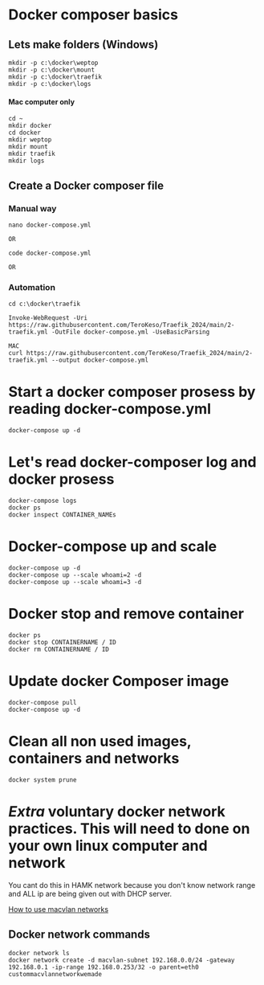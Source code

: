 
# Docker composer basics

## Lets make folders (Windows)

    mkdir -p c:\docker\weptop
    mkdir -p c:\docker\mount
    mkdir -p c:\docker\traefik
    mkdir -p c:\docker\logs

#### Mac computer only

    cd ~
    mkdir docker
    cd docker 
    mkdir weptop
    mkdir mount
    mkdir traefik
    mkdir logs
    

## Create a Docker composer file

### Manual way
    nano docker-compose.yml

    OR

    code docker-compose.yml

    OR
### Automation
    cd c:\docker\traefik

    Invoke-WebRequest -Uri https://raw.githubusercontent.com/TeroKeso/Traefik_2024/main/2-traefik.yml -OutFile docker-compose.yml -UseBasicParsing
    
    MAC
    curl https://raw.githubusercontent.com/TeroKeso/Traefik_2024/main/2-traefik.yml --output docker-compose.yml
    


# Start a docker composer prosess by reading docker-compose.yml

    docker-compose up -d

# Let's read docker-composer log and docker prosess 
  
    docker-compose logs
    docker ps
    docker inspect CONTAINER_NAMEs

# Docker-compose up and scale

    docker-compose up -d
    docker-compose up --scale whoami=2 -d
    docker-compose up --scale whoami=3 -d
 
 # Docker stop and remove container

    docker ps 
    docker stop CONTAINERNAME / ID
    docker rm CONTAINERNAME / ID


# Update docker Composer image

    docker-compose pull
    docker-compose up -d

# Clean all non used images, containers and networks
  
    docker system prune 
   

# *Extra* voluntary docker network practices. This will need to done on your own linux computer and network

You cant do this in HAMK network because you don't know network range and ALL ip are being given out with DHCP server. 

[How to use macvlan networks](https://docs.docker.com/network/macvlan/)

## Docker network commands

    docker network ls
    docker network create -d macvlan-subnet 192.168.0.0/24 -gateway 192.168.0.1 -ip-range 192.168.0.253/32 -o parent=eth0 custommacvlannetworkwemade

    
